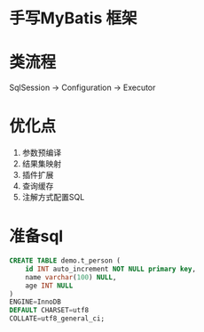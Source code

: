 # 手写MyBatis 框架

# 类流程
SqlSession -> Configuration -> Executor

# 优化点
1. 参数预编译
2. 结果集映射
3. 插件扩展
4. 查询缓存
5. 注解方式配置SQL

# 准备sql
```sql
CREATE TABLE demo.t_person (
	id INT auto_increment NOT NULL primary key,
	name varchar(100) NULL,
	age INT NULL
)
ENGINE=InnoDB
DEFAULT CHARSET=utf8
COLLATE=utf8_general_ci;
```